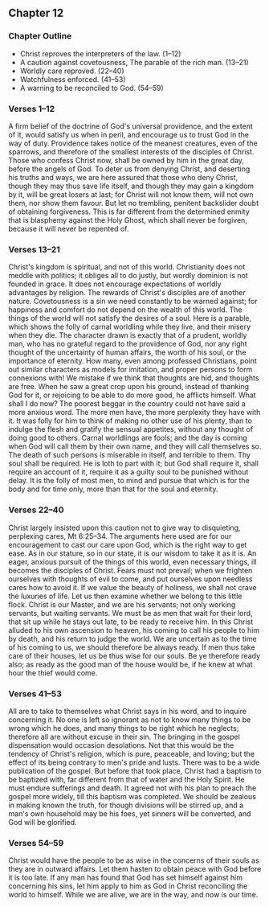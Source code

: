 ## Chapter 12

### Chapter Outline

- Christ reproves the interpreters of the law. (1–12)
- A caution against covetousness, The parable of the rich man. (13–21)
- Worldly care reproved. (22–40)
- Watchfulness enforced. (41–53)
- A warning to be reconciled to God. (54–59)

### Verses 1–12

A firm belief of the doctrine of God's universal providence, and the extent of it, would satisfy us when in peril, and encourage us to trust God in the way of duty. Providence takes notice of the meanest creatures, even of the sparrows, and therefore of the smallest interests of the disciples of Christ. Those who confess Christ now, shall be owned by him in the great day, before the angels of God. To deter us from denying Christ, and deserting his truths and ways, we are here assured that those who deny Christ, though they may thus save life itself, and though they may gain a kingdom by it, will be great losers at last; for Christ will not know them, will not own them, nor show them favour. But let no trembling, penitent backslider doubt of obtaining forgiveness. This is far different from the determined enmity that is blasphemy against the Holy Ghost, which shall never be forgiven, because it will never be repented of.

### Verses 13–21

Christ's kingdom is spiritual, and not of this world. Christianity does not meddle with politics; it obliges all to do justly, but wordly dominion is not founded in grace. It does not encourage expectations of worldly advantages by religion. The rewards of Christ's disciples are of another nature. Covetousness is a sin we need constantly to be warned against; for happiness and comfort do not depend on the wealth of this world. The things of the world will not satisfy the desires of a soul. Here is a parable, which shows the folly of carnal worldling while they live, and their misery when they die. The character drawn is exactly that of a prudent, worldly man, who has no grateful regard to the providence of God, nor any right thought of the uncertainty of human affairs, the worth of his soul, or the importance of eternity. How many, even among professed Christians, point out similar characters as models for imitation, and proper persons to form connexions with! We mistake if we think that thoughts are hid, and thoughts are free. When he saw a great crop upon his ground, instead of thanking God for it, or rejoicing to be able to do more good, he afflicts himself. What shall I do now? The poorest beggar in the country could not have said a more anxious word. The more men have, the more perplexity they have with it. It was folly for him to think of making no other use of his plenty, than to indulge the flesh and gratify the sensual appetites, without any thought of doing good to others. Carnal worldlings are fools; and the day is coming when God will call them by their own name, and they will call themselves so. The death of such persons is miserable in itself, and terrible to them. Thy soul shall be required. He is loth to part with it; but God shall require it, shall require an account of it, require it as a guilty soul to be punished without delay. It is the folly of most men, to mind and pursue that which is for the body and for time only, more than that for the soul and eternity.

### Verses 22–40

Christ largely insisted upon this caution not to give way to disquieting, perplexing cares, Mt 6:25–34. The arguments here used are for our encouragement to cast our care upon God, which is the right way to get ease. As in our stature, so in our state, it is our wisdom to take it as it is. An eager, anxious pursuit of the things of this world, even necessary things, ill becomes the disciples of Christ. Fears must not prevail; when we frighten ourselves with thoughts of evil to come, and put ourselves upon needless cares how to avoid it. If we value the beauty of holiness, we shall not crave the luxuries of life. Let us then examine whether we belong to this little flock. Christ is our Master, and we are his servants; not only working servants, but waiting servants. We must be as men that wait for their lord, that sit up while he stays out late, to be ready to receive him. In this Christ alluded to his own ascension to heaven, his coming to call his people to him by death, and his return to judge the world. We are uncertain as to the time of his coming to us, we should therefore be always ready. If men thus take care of their houses, let us be thus wise for our souls. Be ye therefore ready also; as ready as the good man of the house would be, if he knew at what hour the thief would come.

### Verses 41–53

All are to take to themselves what Christ says in his word, and to inquire concerning it. No one is left so ignorant as not to know many things to be wrong which he does, and many things to be right which he neglects; therefore all are without excuse in their sin. The bringing in the gospel dispensation would occasion desolations. Not that this would be the tendency of Christ's religion, which is pure, peaceable, and loving; but the effect of its being contrary to men's pride and lusts. There was to be a wide publication of the gospel. But before that took place, Christ had a baptism to be baptized with, far different from that of water and the Holy Spirit. He must endure sufferings and death. It agreed not with his plan to preach the gospel more widely, till this baptism was completed. We should be zealous in making known the truth, for though divisions will be stirred up, and a man's own household may be his foes, yet sinners will be converted, and God will be glorified.

### Verses 54–59

Christ would have the people to be as wise in the concerns of their souls as they are in outward affairs. Let them hasten to obtain peace with God before it is too late. If any man has found that God has set himself against him concerning his sins, let him apply to him as God in Christ reconciling the world to himself. While we are alive, we are in the way, and now is our time.

